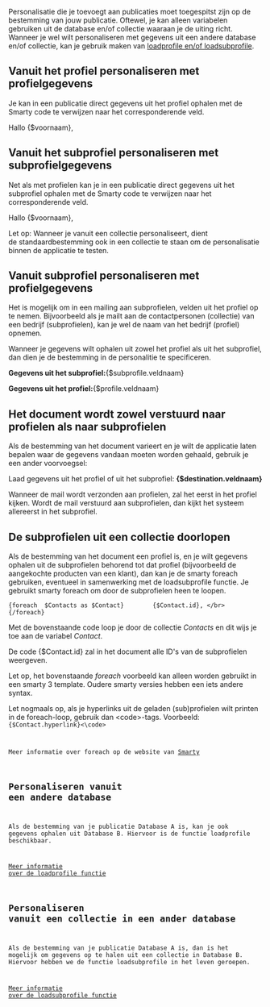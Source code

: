 Personalisatie die je toevoegt aan publicaties moet toegespitst zijn op
de bestemming van jouw publicatie. Oftewel, je kan alleen variabelen
gebruiken uit de database en/of collectie waaraan je de uiting richt.
Wanneer je wel wilt personaliseren met gegevens uit een andere database
en/of collectie, kan je gebruik maken van [loadprofile en/of
loadsubprofile](./loadprofile-and-loadsubprofile.md "De {loadprofile} en {loadsubprofile} functies").

Vanuit het profiel personaliseren met profielgegevens
-----------------------------------------------------

Je kan in een publicatie direct gegevens uit het profiel ophalen met de
Smarty code te verwijzen naar het corresponderende veld.

Hallo {$voornaam},

Vanuit het subprofiel personaliseren met subprofielgegevens
-----------------------------------------------------------

Net als met profielen kan je in een publicatie direct gegevens uit het
subprofiel ophalen met de Smarty code te verwijzen naar het
corresponderende veld.

Hallo {$voornaam},

Let op: Wanneer je vanuit een collectie personaliseert, dient
de standaardbestemming ook in een collectie te staan om de
personalisatie binnen de applicatie te testen.

Vanuit subprofiel personaliseren met profielgegevens
----------------------------------------------------

Het is mogelijk om in een mailing aan subprofielen, velden uit
het profiel op te nemen. Bijvoorbeeld als je mailt aan de
contactpersonen (collectie) van een bedrijf (subprofielen), kan je wel
de naam van het bedrijf (profiel) opnemen.

Wanneer je gegevens wilt ophalen uit zowel het profiel als uit het
subprofiel, dan dien je de bestemming in de personalitie te
specificeren.

**Gegevens uit het subprofiel:**{$subprofile.veldnaam}

**Gegevens uit het profiel:**{$profile.veldnaam}

Het document wordt zowel verstuurd naar profielen als naar subprofielen
-----------------------------------------------------------------------

Als de bestemming van het document varieert en je wilt de applicatie
laten bepalen waar de gegevens vandaan moeten worden gehaald, gebruik je
een ander voorvoegsel:

Laad gegevens uit het profiel of uit het subprofiel:
**{$destination.veldnaam}**

Wanneer de mail wordt verzonden aan profielen, zal het eerst in het
profiel kijken. Wordt de mail verstuurd aan subprofielen, dan kijkt het
systeem allereerst in het subprofiel.

De subprofielen uit een collectie doorlopen
-------------------------------------------

Als de bestemming van het document een profiel is, en je wilt gegevens
ophalen uit de subprofielen behorend tot dat profiel (bijvoorbeeld de
aangekochte producten van een klant), dan kan je de smarty foreach
gebruiken, eventueel in samenwerking met de loadsubprofile functie. Je
gebruikt smarty foreach om door de subprofielen heen te loopen.

`{foreach  $Contacts as $Contact}        {$Contact.id}, </br>   {/foreach}`

Met de bovenstaande code loop je door de collectie *Contacts* en dit
wijs je toe aan de variabel *Contact*.

De code {$Contact.id} zal in het document alle ID's van de subprofielen
weergeven.

Let op, het bovenstaande *foreach* voorbeeld kan alleen worden gebruikt
in een smarty 3 template. Oudere smarty versies hebben een iets andere
syntax.

Let nogmaals op, als je hyperlinks uit de geladen (sub)profielen wilt
printen in de foreach-loop, gebruik dan \<code\>-tags. Voorbeeld:
<code>{$Contact.hyperlink}<\code>

Meer informatie over foreach op de website van
[Smarty](http://www.smarty.net/)

Personaliseren vanuit een andere database
-----------------------------------------

Als de bestemming van je publicatie Database A is, kan je ook gegevens
ophalen uit Database B. Hiervoor is de functie loadprofile beschikbaar.

[Meer informatie over de loadprofile
functie](./loadprofile-and-loadsubprofile.md "De {loadprofile} en {loadsubprofile} functies")

Personaliseren vanuit een collectie in een ander database
---------------------------------------------------------

Als de bestemming van je publicatie Database A is, dan is het mogelijk
om gegevens op te halen uit een collectie in Database B. Hiervoor hebben
we de functie loadsubprofile in het leven geroepen.

[Meer informatie over de loadsubprofile
functie](./loadprofile-and-loadsubprofile.md "De {loadprofile} en {loadsubprofile} functies")
